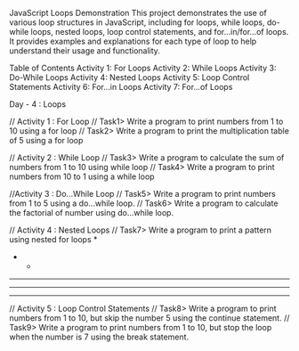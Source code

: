 JavaScript Loops Demonstration
This project demonstrates the use of various loop structures in JavaScript, including for loops, while loops, do-while loops, nested loops, loop control statements, and for...in/for...of loops. It provides examples and explanations for each type of loop to help understand their usage and functionality.

Table of Contents
Activity 1: For Loops
Activity 2: While Loops
Activity 3: Do-While Loops
Activity 4: Nested Loops
Activity 5: Loop Control Statements
Activity 6: For...in Loops
Activity 7: For...of Loops


Day - 4 : Loops

// Activity 1 : For Loop
// Task1> Write a program to print numbers from 1 to 10 using a for loop
// Task2> Write a program to print the multiplication table of 5 using a for loop


// Activity 2 : While Loop
// Task3> Write a program to calculate the sum of numbers from 1 to 10 using while loop
// Task4> Write a program to print numbers from 10 to 1 using a while loop


//Activity 3 : Do...While Loop
// Task5> Write a program to print numbers from 1 to 5 using a do...while loop.
// Task6> Write a program to calculate the factorial of number using do...while loop.


// Activity 4 : Nested Loops
// Task7> Write a program to print a pattern using nested for loops
*
* *
* * *
* * * * 
* * * * *


// Activity 5 : Loop Control Statements
// Task8> Write a program to print numbers from 1 to 10, but skip the number 5 using the continue statement.
// Task9> Write a program to print numbers from 1 to 10, but stop the loop when the number is 7 using the break statement.